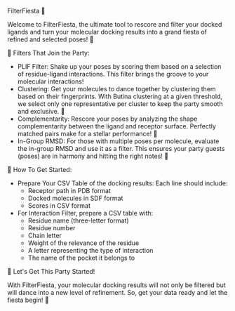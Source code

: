FilterFiesta 🎉

Welcome to FilterFiesta, the ultimate tool to rescore and filter your docked ligands and turn your molecular docking results into a grand fiesta of refined and selected poses! 🎊

🎈 Filters That Join the Party:

- PLIF Filter: Shake up your poses by scoring them based on a selection of residue-ligand interactions. This filter brings the groove to your molecular interactions!
- Clustering: Get your molecules to dance together by clustering them based on their fingerprints. With Butina clustering at a given threshold, we select only one representative per cluster to keep the party smooth and exclusive. 💃
- Complementarity: Rescore your poses by analyzing the shape complementarity between the ligand and receptor surface. Perfectly matched pairs make for a stellar performance! 🌟
- In-Group RMSD: For those with multiple poses per molecule, evaluate the in-group RMSD and use it as a filter. This ensures your party guests (poses) are in harmony and hitting the right notes! 🎵

📜 How To Get Started:

- Prepare Your CSV Table of the docking results:
  Each line should include:
  - Receptor path in PDB format
  - Docked molecules in SDF format
  - Scores in CSV format
- For Interaction Filter, prepare a CSV table with:
  - Residue name (three-letter format)
  - Residue number
  - Chain letter
  - Weight of the relevance of the residue
  - A letter representing the type of interaction
  - The name of the pocket it belongs to

🎉 Let's Get This Party Started!

With FilterFiesta, your molecular docking results will not only be filtered but will dance into a new level of refinement. So, get your data ready and let the fiesta begin! 🎊
